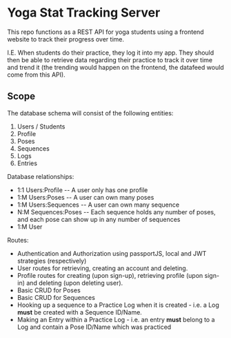 # Yoga Stat Tracking Server

This repo functions as a REST API for yoga students using a frontend website to track their progress over time. 

I.E. When students do their practice, they log it into my app. They should then be able to retrieve data regarding their practice to track it over time and trend it (the trending would happen on the frontend, the datafeed would come from this API).

## Scope

The database schema will consist of the following entities:

1. Users / Students
2. Profile
3. Poses
4. Sequences
5. Logs
6. Entries


Database relationships:

- 1:1 Users:Profile -- A user only has one profile
- 1:M Users:Poses -- A user can own many poses
- 1:M Users:Sequences -- A user can own many sequence
- N:M Sequences:Poses -- Each sequence holds any number of poses, and each pose can show up in any number of sequences
- 1:M User


Routes:
- Authentication and Authorization using passportJS, local and JWT strategies (respectively)
- User routes for retrieving, creating an account and deleting.
- Profile routes for creating (upon sign-up), retrieving profile (upon sign-in) and deleting (upon deleting user).
- Basic CRUD for Poses
- Basic CRUD for Sequences
- Hooking up a sequence to a Practice Log when it is created - i.e. a Log **must** be created with a Sequence ID/Name.
- Making an Entry within a Practice Log - i.e. an entry **must** belong to a Log and contain a Pose ID/Name which was practiced
